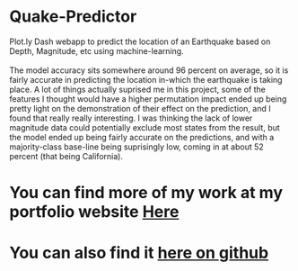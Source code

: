 # Quake-Predictor
Plot.ly Dash webapp to predict the location of an Earthquake based on Depth, Magnitude, etc using machine-learning. \
 \
The model accuracy sits somewhere around 96 percent on average, so it is fairly accurate in predicting the location in-which the earthquake is taking place. A lot of things actually suprised me in this project, some of the features I thought would have a higher permutation impact ended up being pretty light on the demonstration of their effect on the prediction, and I found that really really interesting. I was thinking the lack of lower magnitude data could potentially exclude most states from the result, but the model ended up being fairly accurate on the predictions, and with a majority-class base-line being suprisingly low, coming in at about 52 percent (that being California). 
# You can find more of my work at my portfolio website [Here](http://www.emmettboudreau.com)
# You can also find it [here on github](http://github.com/emmettgb)
